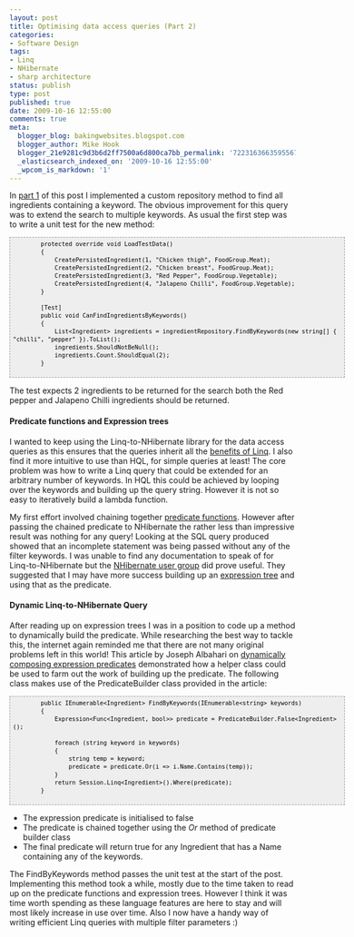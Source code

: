 ```yaml
---
layout: post
title: Optimising data access queries (Part 2)
categories:
- Software Design
tags:
- Linq
- NHibernate
- sharp architecture
status: publish
type: post
published: true
date: 2009-10-16 12:55:00
comments: true
meta:
  blogger_blog: bakingwebsites.blogspot.com
  blogger_author: Mike Hook
  blogger_21e9281c9d3b6d2ff7500a6d800ca7bb_permalink: '7223163663595567406'
  _elasticsearch_indexed_on: '2009-10-16 12:55:00'
  _wpcom_is_markdown: '1'
---
```

In <a href="http://www.blogger.com/2009/10/optimising-data-access-queries-part-1.html">part 1</a> of this post I implemented a custom repository method to find all ingredients containing a keyword. The obvious improvement for this query was to extend the search to multiple keywords. As usual the first step was to write a unit test for the new method:

<pre style="border:1px dashed #999999;overflow:auto;background-color:#eeeeee;color:black;font-family:andale mono, lucida console, monaco, fixed, monospace;font-size:12px;height:236px;line-height:14px;width:114.97%;padding:5px;"><code>        protected override void LoadTestData()
        {
            CreatePersistedIngredient(1, "Chicken thigh", FoodGroup.Meat);
            CreatePersistedIngredient(2, "Chicken breast", FoodGroup.Meat);
            CreatePersistedIngredient(3, "Red Pepper", FoodGroup.Vegetable);
            CreatePersistedIngredient(4, "Jalapeno Chilli", FoodGroup.Vegetable);
        }

        [Test]
        public void CanFindIngredientsByKeywords()
        {
            List&lt;Ingredient&gt; ingredients = ingredientRepository.FindByKeywords(new string[] { "chilli", "pepper" }).ToList();
            ingredients.ShouldNotBeNull();
            ingredients.Count.ShouldEqual(2);
        }
</code></pre>

The test expects 2 ingredients to be returned for the search     both the    Red pepper    and    Jalapeno Chilli    ingredients should be returned.

<h4>Predicate functions and Expression trees</h4>

I wanted to keep using the Linq-to-NHibernate library for the data access queries as this ensures that the queries inherit all the <a href="http://weblogs.asp.net/scottgu/archive/2006/05/14/Using-LINQ-with-ASP.NET-_2800_Part-1_2900_.aspx">benefits of Linq</a>. I also find it more intuitive to use than HQL, for simple queries at least! The core problem was how to write a Linq query that could be extended for an arbitrary number of keywords. In HQL this could be achieved by looping over the keywords and building up the query string. However it is not so easy to iteratively build a lambda function.

My first effort involved chaining together <a href="http://www.codeproject.com/KB/cs/FunWithFunc1.aspx">predicate functions</a>. However after passing the chained predicate to NHibernate the rather less than impressive result was nothing    for any query! Looking at the SQL query produced showed that an incomplete statement was being passed without any of the filter keywords. I was unable to find any documentation to speak of for Linq-to-NHibernate but the <a href="http://groups.google.com/group/nhusers">NHibernate user group</a> did prove useful. They suggested that I may have more success building up an <a href="http://blogs.msdn.com/charlie/archive/2008/01/31/expression-tree-basics.aspx">expression tree</a> and using that as the predicate.
<a href="http://blogs.msdn.com/charlie/archive/2008/01/31/expression-tree-basics.aspx"></a>

<h4>Dynamic Linq-to-NHibernate Query</h4>

After reading up on expression trees I was in a position to code up a method to dynamically build the predicate. While researching the best way to tackle this, the internet again reminded me that there are not many original problems left in this world! This article by Joseph Albahari on  <a href="http://www.albahari.com/nutshell/predicatebuilder.aspx">dynamically composing expression predicates</a> demonstrated how a helper class could be used to farm out the work of building up the predicate. The following class makes use of the PredicateBuilder class provided in the article:

<pre style="border:1px dashed #999999;overflow:auto;background-color:#eeeeee;color:black;font-family:andale mono, lucida console, monaco, fixed, monospace;font-size:12px;height:180px;line-height:14px;width:114.82%;padding:5px;"><code>        public IEnumerable&lt;Ingredient&gt; FindByKeywords(IEnumerable&lt;string&gt; keywords)
        {
            Expression&lt;Func&lt;Ingredient, bool&gt;&gt; predicate = PredicateBuilder.False&lt;Ingredient&gt;();

            foreach (string keyword in keywords)
            {
                string temp = keyword;
                predicate = predicate.Or(i =&gt; i.Name.Contains(temp));
            }
            return Session.Linq&lt;Ingredient&gt;().Where(predicate);
        }
</code></pre>

<ul>
    <li> The expression predicate is initialised to false</li>
    <li>The predicate is chained together using the <em>Or</em> method of predicate builder class</li>
    <li>The final predicate will return true for any Ingredient that has a Name containing any of the keywords.</li>
</ul>

The FindByKeywords method passes the unit test at the start of the post. Implementing this method took a while, mostly due to the time taken to read up on the predicate functions and expression trees. However I think it was time worth spending as these language features are here to stay and will most likely increase in use over time. Also I now have a handy way of writing efficient Linq queries with multiple filter parameters :)
